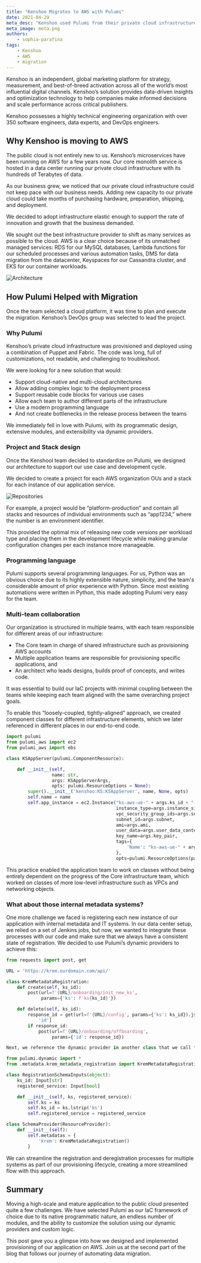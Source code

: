 ```yaml
---
title: "Kenshoo Migrates to AWS with Pulumi"
date: 2021-04-29
meta_desc: "Kenshoo used Pulumi from their private cloud infrastructure to the AWS public cloud."
meta_image: meta.png
authors:
    - sophia-parafina
tags:
    - Kenshoo
    - AWS
    - migration
---
```


Kenshoo is an independent, global marketing platform for strategy, measurement, and best-of-breed activation across all of the world’s most influential digital channels. Kenshoo’s solution provides data-driven insights and optimization technology to help companies make informed decisions and scale performance across critical publishers.

Kenshoo possesses a highly technical engineering organization with over 350 software engineers, data experts, and DevOps engineers.

<!--more-->

## Why Kenshoo is moving to AWS

The public cloud is not entirely new to us. Kenshoo’s microservices have been running on AWS for a few years now. Our core monolith service is hosted in a data center running our private cloud infrastructure with its hundreds of Terabytes of data.

As our business grew, we noticed that our private cloud infrastructure could not keep pace with our business needs. Adding new capacity to our private cloud could take months of purchasing hardware, preparation, shipping, and deployment.

We decided to adopt infrastructure elastic enough to support the rate of innovation and growth that the business demanded.

We sought out the best infrastructure provider to shift as many services as possible to the cloud. AWS is a clear choice because of its unmatched managed services: RDS for our MySQL databases, Lambda functions for our scheduled processes and various automation tasks, DMS for data migration from the datacenter, Keyspaces for our Cassandra cluster, and EKS for our container workloads.

![Architecture](image1.png)

## How Pulumi Helped with Migration

Once the team selected a cloud platform, it was time to plan and execute the migration. Kenshoo’s DevOps group was selected to lead the project.

### Why Pulumi

Kenshoo’s private cloud infrastructure was provisioned and deployed using a combination of Puppet and Fabric. The code was long, full of customizations, not readable, and challenging to troubleshoot.

We were looking for a new solution that would:

- Support cloud-native and multi-cloud architectures
- Allow adding complex logic to the deployment process
- Support reusable code blocks for various use cases
- Allow each team to author different parts of the infrastructure
- Use a modern programming language
- And not create bottlenecks in the release process between the teams

We immediately fell in love with Pulumi, with its programmatic design, extensive modules, and extensibility via dynamic providers.

### Project and Stack design

Once the Kenshool team decided to standardize on Pulumi, we designed our architecture to support our use case and development cycle.

We decided to create a project for each AWS organization OUs and a stack for each instance of our application service.

![Repositories](image2.png)

For example, a project would be “platform-production” and contain all stacks and resources of individual environments such as “app1234,” where the number is an environment identifier.

This provided the optimal mix of releasing new code versions per workload type and placing them in the development lifecycle while making granular configuration changes per each instance more manageable.

### Programming language

Pulumi supports several programming languages. For us, Python was an obvious choice due to its highly extensible nature, simplicity, and the team's considerable amount of prior experience with Python. Since most existing automations were written in Python, this made adopting Pulumi very easy for the team.

### Multi-team collaboration

Our organization is structured in multiple teams, with each team responsible for different areas of our infrastructure:

- The Core team in charge of shared infrastructure such as provisioning AWS accounts
- Multiple application teams are  responsible for provisioning specific applications, and
- An architect who leads designs, builds proof of concepts, and writes code.

It was essential to build our IaC projects with minimal coupling between the teams while keeping each team aligned with the same overarching project goals.

To enable this “loosely-coupled, tightly-aligned” approach, we created component classes for different infrastructure elements, which we later referenced in different places in our end-to-end code.

```python
import pulumi
from pulumi_aws import ec2
from pulumi_aws import ebs

class KSAppServer(pulumi.ComponentResource):

    def __init__(self,
                 name: str,
                 args: KSAppServerArgs,
                 opts: pulumi.ResourceOptions = None):
        super().__init__('kenshoo:KS:KSAppServer', name, None, opts)
        self.name = name
        self.app_instance = ec2.Instance("ks-aws-ue-" + args.ks_id + "-app",
                                         instance_type=args.instance_size,
                                         vpc_security_group_ids=args.security_groups_id,
                                         subnet_id=args.subnet,
                                         ami=args.ami,
                                         user_data=args.user_data_content,
                                         key_name=args.key_pair,
                                         tags={
                                             'Name': "ks-aws-ue-" + args.ks_id + "-app"
                                         },
                                         opts=pulumi.ResourceOptions(parent=self, delete_before_replace=True))
```

This practice enabled the application team to work on classes without being entirely dependent on the progress of the Core infrastructure team, which worked on classes of more low-level infrastructure such as VPCs and networking objects.

### What about those internal metadata systems?

One more challenge we faced is registering each new instance of our application with internal metadata and IT systems. In our data center setup, we relied on a set of Jenkins jobs, but now, we wanted to integrate these processes with our code and make sure that we always have a consistent state of registration. We decided to use Pulumi’s dynamic providers to achieve this:

```python
from requests import post, get

URL = 'https://krem.ourdomain.com/api/'

class KremMetadataRegistration:
    def create(self, ks_id):
        post(url=f'{URL}/onboarding/init_new_ks',
             params={'ks': f'ks{ks_id}'})

    def delete(self, ks_id):
        response_id = get(url=f'{URL}/config', params={'ks': ks_id}).json()[
            'id']
        if response_id:
            post(url=f'{URL}/onboarding/offboarding',
                 params={'id': response_id})

Next, we reference the dynamic provider in another class that we call from the end-to-end code of the whole provisioning flow.

from pulumi.dynamic import *
from .metadata.krem_metadata_registration import KremMetadataRegistration

class RegistrationSchemaInputs(object):
    ks_id: Input[str]
    registered_service: Input[bool]

    def __init__(self, ks, registered_service):
        self.ks = ks
        self.ks_id = ks.lstrip('ks')
        self.registered_service = registered_service

class SchemaProvider(ResourceProvider):
    def __init__(self):
        self.metadatas = {
            'krem': KremMetadataRegistration()
        }
```

We can streamline the registration and deregistration processes for multiple systems as part of our provisioning lifecycle, creating a more streamlined flow with this approach.

## Summary

Moving a high-scale and mature application to the public cloud presented quite a few challenges. We have selected Pulumi as our IaC framework of choice due to its native programmatic nature, an endless number of modules, and the ability to customize the solution using our dynamic providers and custom logic.

This post gave you a glimpse into how we designed and implemented provisioning of our application on AWS. Join us at the second part of the blog that follows our journey of automating data migration.
